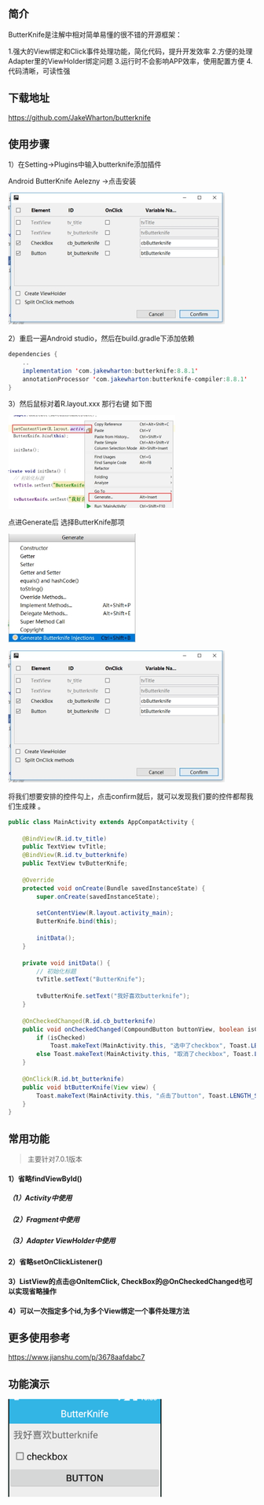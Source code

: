 ## 简介

ButterKnife是注解中相对简单易懂的很不错的开源框架：

1.强大的View绑定和Click事件处理功能，简化代码，提升开发效率
2.方便的处理Adapter里的ViewHolder绑定问题
3.运行时不会影响APP效率，使用配置方便
4.代码清晰，可读性强

## 下载地址

https://github.com/JakeWharton/butterknife

## 使用步骤

1）在Setting->Plugins中输入butterknife添加插件

Android ButterKnife Aelezny ->点击安装

![img](./result/wps311B.tmp.jpg)

2）重启一遍Android studio，然后在build.gradle下添加依赖

```java
dependencies {
    ..
    implementation 'com.jakewharton:butterknife:8.8.1'
    annotationProcessor 'com.jakewharton:butterknife-compiler:8.8.1'
}
```

3）然后鼠标对着R.layout.xxx 那行右键 如下图

![img](./result/wpsDA86.tmp.jpg)

点进Generate后 选择ButterKnife那项

![img](./result/wpsAAD3.tmp.jpg)

![img](./result/wps311B.tmp.jpg)

将我们想要安排的控件勾上，点击confirm就后，就可以发现我们要的控件都帮我们生成辣 。

```java
public class MainActivity extends AppCompatActivity {

    @BindView(R.id.tv_title)
    public TextView tvTitle;
    @BindView(R.id.tv_butterknife)
    public TextView tvButterKnife;

    @Override
    protected void onCreate(Bundle savedInstanceState) {
        super.onCreate(savedInstanceState);

        setContentView(R.layout.activity_main);
        ButterKnife.bind(this);

        initData();
    }

    private void initData() {
        // 初始化标题
        tvTitle.setText("ButterKnife");

        tvButterKnife.setText("我好喜欢butterknife");
    }

    @OnCheckedChanged(R.id.cb_butterknife)
    public void onCheckedChanged(CompoundButton buttonView, boolean isChecked){
        if (isChecked)
            Toast.makeText(MainActivity.this, "选中了checkbox", Toast.LENGTH_SHORT).show();
        else Toast.makeText(MainActivity.this, "取消了checkbox", Toast.LENGTH_SHORT).show();
    }

    @OnClick(R.id.bt_butterknife)
    public void btButterKnife(View view) {
        Toast.makeText(MainActivity.this, "点击了button", Toast.LENGTH_SHORT).show();
    }
}
```

## 常用功能

> 主要针对7.0.1版本

#### 1）省略findViewById()

##### （1）Activity中使用

##### （2）Fragment中使用

##### （3）Adapter ViewHolder中使用

#### 2）省略setOnClickListener()

#### 3）ListView的点击@OnItemClick, CheckBox的@OnCheckedChanged也可以实现省略操作

#### 4）可以一次指定多个id,为多个View绑定一个事件处理方法

## 更多使用参考

https://www.jianshu.com/p/3678aafdabc7

## 功能演示

![SAMPLE](./result/123.png)